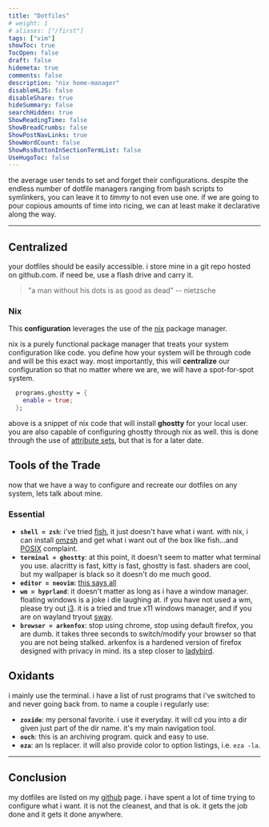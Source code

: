 ```yaml
---
title: "Dotfiles"
# weight: 1
# aliases: ["/first"]
tags: ["vim"]
showToc: true
TocOpen: false
draft: false
hidemeta: true
comments: false
description: "nix home-manager"
disableHLJS: false
disableShare: true
hideSummary: false
searchHidden: true
ShowReadingTime: false
ShowBreadCrumbs: false
ShowPostNavLinks: true
ShowWordCount: false
ShowRssButtonInSectionTermList: false
UseHugoToc: false
---
```


the average user tends to set and forget their configurations. despite the endless number of dotfile managers ranging from bash scripts to symlinkers, you can leave it to _timmy_ to not even use one. if we are going to pour copious amounts of time into ricing, we can at least make it declarative along the way.

---

## Centralized

your dotfiles should be easily accessible. i store mine in a git repo hosted on github.com. if need be, use a flash drive and carry it.

> "a man without his dots is as good as dead"
> -- nietzsche

### Nix

This **configuration** leverages the use of the [nix](https://nixos.org/) package manager. 

nix is a purely functional package manager that treats your system configuration like code. you define how your system will be through code and will be this exact way. most importantly, this will **centralize** our configuration so that no matter where we are, we will have a spot-for-spot system.

```nix
  programs.ghostty = {
    enable = true;
  };

```

above is a snippet of nix code that will install **ghostty** for your local user. you are also capable of configuring ghostty through nix as well. this is done through the use of [attribute sets](https://nix.dev/manual/nix/2.24/language/syntax#attrs-literal), but that is for a later date.

## Tools of the Trade

now that we have a way to configure and recreate our dotfiles on any system, lets talk about mine. 

### Essential

- **`shell = zsh`**: i've tried [fish](https://fishshell.com/), it just doesn't have what i want. with nix, i can install [omzsh](https://ohmyz.sh/) and get what i want out of the box like fish...and [POSIX](https://en.wikipedia.org/wiki/POSIX) complaint.
- **`terminal = ghostty`**: at this point, it doesn't seem to matter what terminal you use. alacritty is fast, kitty is fast, ghostty is fast. shaders are cool, but my wallpaper is black so it doesn't do me much good.
- **`editor = neovim`**: [this says all](/posts/neovim)
- **`wm = hyprland`**: it doesn't matter as long as i have a window manager. floating windows is a joke i die laughing at. if you have not used a wm, please try out [i3](https://i3-corps.com/). it is a tried and true x11 windows manager, and if you are on wayland tryout [sway](https://swaywm.org/).
- **`browser = arkenfox`**: stop using chrome, stop using default firefox, you are dumb. it takes three seconds to switch/modify your browser so that you are not being stalked. arkenfox is a hardened version of firefox designed with privacy in mind. its a step closer to [ladybird](https://ladybird.org/). 

## Oxidants

i mainly use the terminal. i have a list of rust programs that i've switched to and never going back from. to name a couple i regularly use:

- **`zoxide`**: my personal favorite. i use it everyday. it will cd you into a dir given just part of the dir name. it's my main navigation tool.
- **`ouch`**: this is an archiving program. quick and easy to use.
- **`eza`**: an ls replacer. it will also provide color to option listings, i.e. `eza -la`.

---

## Conclusion

my dotfiles are listed on my [github](https://github.cim/Sheepheerd) page. i have spent a lot of time trying to configure what i want. it is not the cleanest, and that is ok. it gets the job done and it gets it done anywhere. 

```

```

